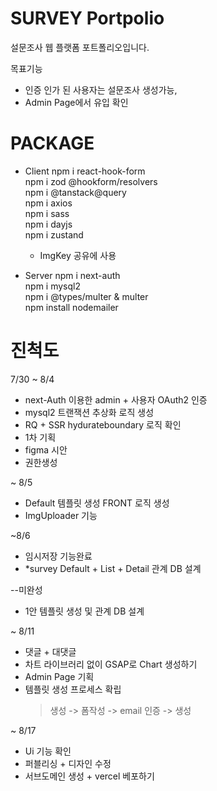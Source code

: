 # SURVEY Portpolio

설문조사 웹 플랫폼 포트폴리오입니다.

목표기능

- 인증 인가 된 사용자는 설문조사 생성가능,
- Admin Page에서 유입 확인

# PACKAGE

- Client
  npm i react-hook-form<br>
  npm i zod @hookform/resolvers<br>
  npm i @tanstack@query<br>
  npm i axios<br>
  npm i sass<br>
  npm i dayjs<br>
  npm i zustand

  - ImgKey 공유에 사용

- Server
  npm i next-auth<br>
  npm i mysql2<br>
  npm i @types/multer & multer<br>
  npm install nodemailer

# 진척도

7/30 ~ 8/4

- next-Auth 이용한 admin + 사용자 OAuth2 인증
- mysql2 트랜잭션 추상화 로직 생성
- RQ + SSR hydurateboundary 로직 확인
- 1차 기획
- figma 시안
- 권한생성

~ 8/5

- Default 템플릿 생성 FRONT 로직 생성
- ImgUploader 기능

~8/6

- 임시저장 기능완료
- \*survey Default + List + Detail 관계 DB 설계

--미완성

- 1안 템플릿 생성 및 관계 DB 설계

~ 8/11

- 댓글 + 대댓글
- 차트 라이브러리 없이 GSAP로 Chart 생성하기
- Admin Page 기획
- 템플릿 생성 프로세스 확립
  > 생성 -> 폼작성 -> email 인증 -> 생성

~ 8/17

- Ui 기능 확인
- 퍼블리싱 + 디자인 수정
- 서브도메인 생성 + vercel 베포하기
